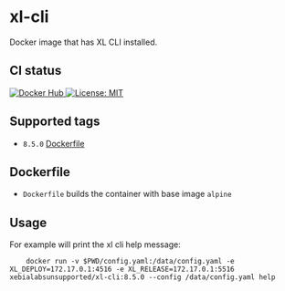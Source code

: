 # xl-cli

Docker image that has XL CLI installed.

## CI status

[![Docker Hub][xl-cli-docker-hub-image] ][xl-cli-docker-hub-url]
[![License: MIT][xl-cli-license-image] ][xl-cli-license-url]


[xl-cli-docker-hub-image]: https://img.shields.io/badge/docker-ready-blue.svg
[xl-cli-docker-hub-url]: https://registry.hub.docker.com/u/xebialabsunsupported/xl-cli/
[xl-cli-license-image]: https://img.shields.io/badge/License-MIT-yellow.svg
[xl-cli-license-url]: https://opensource.org/licenses/MIT



## Supported tags

+ `8.5.0` [Dockerfile](https://github.com/xebialabs-community/xl-cli/blob/master/Dockerfile)

## Dockerfile
+ `Dockerfile` builds the container with base image `alpine`

## Usage

For example will print the xl cli help message:

```
    docker run -v $PWD/config.yaml:/data/config.yaml -e XL_DEPLOY=172.17.0.1:4516 -e XL_RELEASE=172.17.0.1:5516 xebialabsunsupported/xl-cli:8.5.0 --config /data/config.yaml help
```